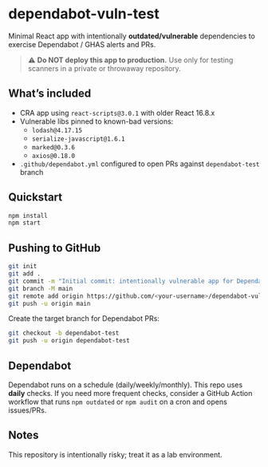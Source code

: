 
# dependabot-vuln-test

Minimal React app with intentionally **outdated/vulnerable** dependencies to exercise Dependabot / GHAS alerts and PRs.

> ⚠️ **Do NOT deploy this app to production.** Use only for testing scanners in a private or throwaway repository.

## What’s included
- CRA app using `react-scripts@3.0.1` with older React 16.8.x
- Vulnerable libs pinned to known-bad versions:
  - `lodash@4.17.15`
  - `serialize-javascript@1.6.1`
  - `marked@0.3.6`
  - `axios@0.18.0`
- `.github/dependabot.yml` configured to open PRs against `dependabot-test` branch

## Quickstart
```bash
npm install
npm start
```

## Pushing to GitHub
```bash
git init
git add .
git commit -m "Initial commit: intentionally vulnerable app for Dependabot testing"
git branch -M main
git remote add origin https://github.com/<your-username>/dependabot-vuln-test.git
git push -u origin main
```

Create the target branch for Dependabot PRs:
```bash
git checkout -b dependabot-test
git push -u origin dependabot-test
```

## Dependabot
Dependabot runs on a schedule (daily/weekly/monthly). This repo uses **daily** checks.
If you need more frequent checks, consider a GitHub Action workflow that runs `npm outdated` or `npm audit` on a cron and opens issues/PRs.

## Notes
This repository is intentionally risky; treat it as a lab environment.
